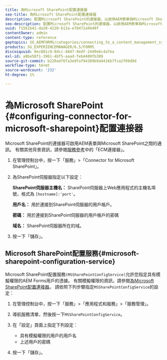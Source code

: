 ```yaml
---
title: 為Microsoft SharePoint配置連接器
seo-title: 為Microsoft SharePoint配置連接器
description: 配置Microsoft SharePoint的連接器，以啟用AEM表單與Microsoft SharePoint之間的通信。
seo-description: 配置Microsoft SharePoint的連接器，以啟用AEM表單與Microsoft SharePoint之間的通信。
uuid: f1561b41-da20-4220-b13a-e78472a9449f
contentOwner: admin
content-type: reference
geptopics: SG_AEMFORMS/categories/connecting_to_a_content_management_system
products: SG_EXPERIENCEMANAGER/6.5/FORMS
discoiquuid: 0ec881c9-8dcc-4847-9edf-24d9e6c4a7ea
exl-id: a8be58f1-1961-4bf5-aaad-feb4489fb389
source-git-commit: b220adf6fa3e9faf94389b9a9416b7fca2f89d9d
workflow-type: tm+mt
source-wordcount: '232'
ht-degree: 1%

---
```


# 為Microsoft SharePoint {#configuring-connector-for-microsoft-sharepoint}配置連接器

Microsoft SharePoint的連接器可啟用AEM表單與Microsoft SharePoint之間的通訊。 有關其他背景資訊，請參閱[服務參考](https://www.adobe.com/go/learn_aemforms_services_63)中的「ECM連接器」。

1. 在管理控制台中，按一下「服務」>「Connector for Microsoft SharePoint」。
1. 為SharePoint伺服器指定以下設定：

   **SharePoint伺服器主機名：** SharePoint伺服器上Web應用程式的主機名埠號，格式為 `[hostname]:'port'`。

   **用戶名：** 用於連接到SharePoint伺服器的用戶帳戶。

   **密碼：** 用於連接到SharePoint伺服器的用戶帳戶的密碼

   **域名：**  SharePoint伺服器所在的域。

1. 按一下「儲存」。

## Microsoft SharePoint配置服務{#microsoft-sharepoint-configuration-service}

Microsoft SharePoint配置服務`(MSSharePointConfigService)`允許您指定具有模擬權限的AEM Forms用戶的憑據。 有關模擬權限的資訊，請參閱[為Microsoft SharePoint配置連接器](https://help.adobe.com/en_US/AEMForms/6.1/SharePointConfig/index.html)。 請依照下列步驟指定`MSSharePointConfigService`的設定：

1. 在管理控制台中，按一下「服務」>「應用程式和服務」>「服務管理」。
1. 導航服務清單，然後按一下`MSSharePointConfigService`。
1. 在「設定」頁面上指定下列設定：

   * 具有模擬權限的用戶的用戶名
   * 上述用戶的密碼

1. 按一下「儲存」。
